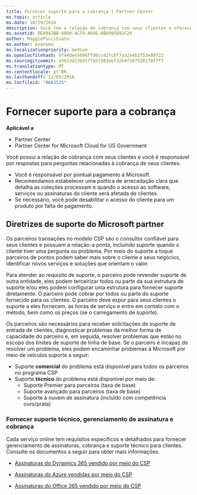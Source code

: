 ```yaml
---
title: Fornecer suporte para a cobrança | Partner Center
ms.topic: article
ms.date: 10/29/2018
description: Você tem a relação de cobrança com seus clientes e oferece suporte completo a qualquer pergunta relacionada à cobrança de seus clientes.
ms.assetid: DE0942BB-A0D0-4CF9-A60E-0BD095692C26
author: MaggiePucciEvans
ms.author: evansma
ms.localizationpriority: medium
ms.openlocfilehash: 9744dee5696ffd6ccd2fc0f7a32e4b2f53e80722
ms.sourcegitcommit: d3613d23bd177a53381ebf32b4f1075201f8f7f7
ms.translationtype: MT
ms.contentlocale: pt-BR
ms.lasthandoff: 12/05/2018
ms.locfileid: "8683535"
---
```

# <a name="provide-billing-support"></a>Fornecer suporte para a cobrança

**Aplicável a**

-  Partner Center
-  Partner Center for Microsoft Cloud for US Government


Você possui a relação de cobrança com seus clientes e você é responsável por respostas para perguntas relacionadas à cobrança de seus clientes.

-   Você é responsável por pontual pagamento à Microsoft.
-   Recomendamos estabelecer uma política de arrecadação clara que detalha as coleções processam e quando o acesso ao software, serviços ou assinaturas do cliente será afetada de clientes.
-   Se necessário, você pode desabilitar o acesso do cliente para um produto por falta de pagamento.

## <a name="microsoft-partner-support-guidance"></a>Diretrizes de suporte do Microsoft partner

Os parceiros transações no modelo CSP são o consultor confiável para seus clientes e possuem a relação-a ponta, incluindo suporte quando o cliente tiver uma pergunta ou problema. Por meio do suporte a toque parceiros de pontos podem saber mais sobre o cliente e seus negócios, identificar novos serviços e soluções que orientam o valor.

Para atender ao requisito de suporte, o parceiro pode revender suporte de outra entidade, eles podem terceirizar todos ou parte da sua estrutura de suporte e/ou eles podem configurar uma estrutura para fornecer suporte diretamente.  O parceiro pode cobrar por todos ou parte do suporte fornecido para os clientes. O parceiro deve expor para seus clientes o suporte a eles fornecem, as horas de serviço e entre em contato com o método, bem como os preços (se o carregamento de suporte). 

Os parceiros são necessários para receber solicitações de suporte de entrada de clientes, diagnosticar problemas da melhor forma de capacidade do parceiro e, em seguida, resolver problemas que estão no escopo dos limites de suporte de linha de base. Se o parceiro é incapaz de resolver um problema, eles podem encaminhar problemas à Microsoft por meio de veículos suporte a seguir:

- Suporte **comercial** do problema está disponível para todos os parceiros no programa CSP
-   Suporte **técnico** do problema está disponível por meio de:
    -   Suporte Premier para parceiros (taxa de base)
    -   Suporte avançado para parceiros (taxa de base)
    -   Suporte à nuvem de assinatura (incluído com competência ouro/prata)

### <a name="providing-billing-subscription-management-and-technical-support"></a>Fornecer suporte técnico, gerenciamento de assinatura e cobrança 

Cada serviço online tem requisitos específicos e detalhados para fornecer gerenciamento de assinaturas, cobrança e suporte técnico para clientes. Consulte os documentos a seguir para obter mais informações.

-   [Assinaturas do Dynamics 365 vendido por meio do CSP](https://www.microsoftpartnercommunity.com/t5/CSP/Microsoft-Partner-Support-Guidance/m-p/5262#M30)

-   [Assinaturas do Azure vendidas por meio do CSP](https://www.microsoftpartnercommunity.com/t5/CSP/Microsoft-Partner-Support-Guidance/m-p/5263#M31)

-   [Assinaturas do Office 365 vendido por meio do CSP](https://www.microsoftpartnercommunity.com/t5/CSP/Microsoft-Partner-Support-Guidance/m-p/5264#M32)
 


